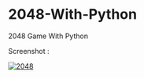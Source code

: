 2048-With-Python
================

2048 Game With Python

Screenshot :

[![2048](https://raw.githubusercontent.com/ahmadpanah/2048-With-Python/master/2048.jpg)](#features)
